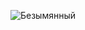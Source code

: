![Безымянный](https://github.com/NikitaIvonin/internet-shop.github.io/assets/161019792/c89e88a3-f849-4b80-8a65-e0b2a32876fb)
